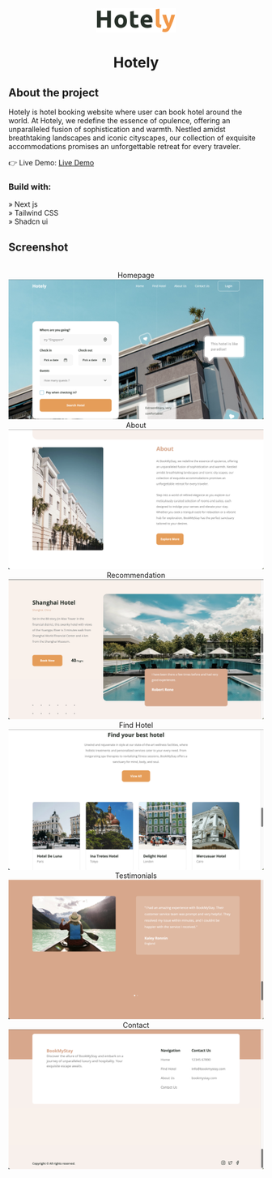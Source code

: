 <div align='center'><img src='./public/footer/logo.svg'/><h1>Hotely</h1></div>

<h2>About the project</h2>

  <p>Hotely is hotel booking website where user can book hotel around the world. At Hotely, we redefine the essence of opulence, offering an unparalleled fusion of sophistication and warmth. Nestled amidst breathtaking landscapes and iconic cityscapes, our collection of exquisite accommodations promises an unforgettable retreat for every traveler.</p>

👉 Live Demo: <a href='https://hotely-next.vercel.app/'>Live Demo</a>

<h3>Build with:</h3>

» Next js <br>
» Tailwind CSS <br>
» Shadcn ui

<h2>Screenshot</h2>
<br>
<div align='center'>
Homepage
<img src='./public/screenshot/page1.png'/>
About
<img src='./public/screenshot/page2.png'/>
Recommendation
<img src='./public/screenshot/page3.png'/>
Find Hotel
<img src='./public/screenshot/page4.png'/>
Testimonials
<img src='./public/screenshot/page5.png'/>
Contact
<img src='./public/screenshot/page6.png'/>
</div>
